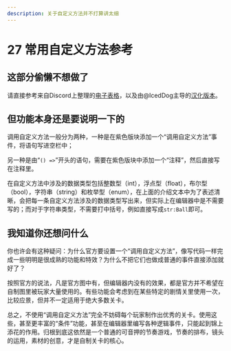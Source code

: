 ```yaml
---
description: 关于自定义方法并不打算讲太细
---
```


# 27 常用自定义方法参考

## 这部分偷懒不想做了 <a id="1"></a>

请直接参考来自Discord上整理的[电子表格](https://docs.google.com/spreadsheets/d/1JAz6iRLqcn08ZeTeBHeeDrpdX6M5K0b1qRVQomua21s/edit#gid=0)，以及由@IcedDog主导的[汉化版本](https://docs.qq.com/sheet/DTG5xWVBTS3ZJdWtC)。

## 但功能本身还是要说明一下的 <a id="2"></a>

调用自定义方法一般分为两种，一种是在紫色版块添加一个“调用自定义方法”事件，将语句写进空栏中；

另一种是由“`() =>`”开头的语句，需要在紫色版块中添加一个“注释”，然后直接写在注释里。

在自定义方法中涉及的数据类型包括整数型（int），浮点型（float），布尔型（bool），字符串（string）和枚举型（enum），在上面的介绍文本中为了表述清晰，会把每一条自定义方法涉及的数据类型写出来，但实际上在编辑器中是不需要写的；而对于字符串类型，不需要打中括号，例如直接写成`str:Ball`即可。

## 我知道你还想问什么

你也许会有这种疑问：为什么官方要设置一个“调用自定义方法”，像写代码一样完成一些明明是很成熟的功能和特效？为什么不把它们也做成普通的事件直接添加就好了？

按照官方的说法，凡是官方图中有，但编辑器内没有的效果，都是官方并不希望在自制图里被玩家大量使用的。有些功能会考虑到在某些特定的剧情关里使用一次，比较应景，但并不一定适用于绝大多数关卡。

总之，不使用“调用自定义方法”完全不妨碍每个玩家制作出优秀的关卡。使用这些，甚至更丰富的“条件”功能，甚至在编辑器里编写各种逻辑事件，只能起到锦上添花的作用。归根到底这依然是一个普通的可音押的节奏游戏，节奏的排布，镜头的运用，素材的创意，才是自制关卡的核心。



